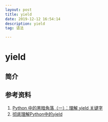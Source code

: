 ```yaml
---
layout: post
title: yield
date: 2019-12-12 16:54:14
description: yield
tag: 语法

---
```

# yield

## 简介

## 参考资料

1. [Python 中的黑暗角落（一）：理解 yield 关键字](https://liam.page/2017/06/30/understanding-yield-in-python/)
2. [彻底理解Python中的yield](https://www.jianshu.com/p/d09778f4e055)
